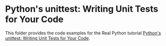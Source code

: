 # Python's unittest: Writing Unit Tests for Your Code

This folder provides the code examples for the Real Python tutorial [Python's unittest: Writing Unit Tests for Your Code](https://realpython.com/python-unittest/).
